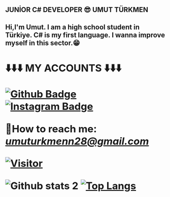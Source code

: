 ## JUNİOR C# DEVELOPER 😎 UMUT TÜRKMEN
<h2> <strong>Hi,I'm Umut. I am a high school student in Türkiye. C# is my first language. I wanna improve myself in this sector.😁<strong> <h2>



⬇️⬇️⬇️ MY ACCOUNTS ⬇️⬇️⬇️

[![Github Badge](https://img.shields.io/badge/-Github-000?style=quare&labelColor=000&logo=Github&logoColor=white&link=link)](https://github.com/umut-turkmen) 
[![Instagram Badge](https://img.shields.io/badge/-Instagram-C13584?style=flat-quare&labelColor=C13584&logo=instagram&logoColor=white&link=link)](https://www.instagram.com/umut.turkmenn) 




📧How to reach me: ***umuturkmenn28@gmail.com***
 
[![Visitor](https://visitor-badge.laobi.icu/badge?page_id=umut-turkmen.umut-turkmen)](#)





![Github stats 2](https://github-readme-stats.vercel.app/api?username=umut-turkmen&show_icons=true&theme=radical)
[![Top Langs](https://github-readme-stats.vercel.app/api/top-langs/?username=umut-turkmen&theme=radical)](https://github.com/umut-turkmen/github-readme-stats)


